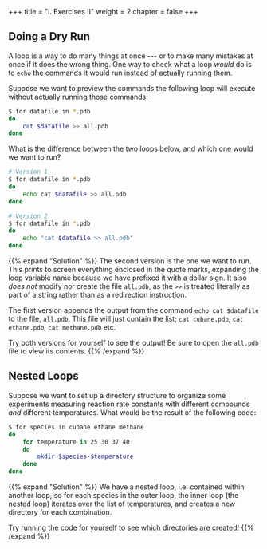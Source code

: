 +++
title = "i. Exercises II"
weight = 2
chapter = false
+++


## Doing a Dry Run

A loop is a way to do many things at once --- or to make many mistakes at
once if it does the wrong thing. One way to check what a loop *would* do
is to `echo` the commands it would run instead of actually running them.

Suppose we want to preview the commands the following loop will execute
without actually running those commands:

```Bash
$ for datafile in *.pdb
do
    cat $datafile >> all.pdb
done
```

What is the difference between the two loops below, and which one would we
want to run?

```Bash
# Version 1
$ for datafile in *.pdb
do
    echo cat $datafile >> all.pdb
done
```

```Bash
# Version 2
$ for datafile in *.pdb
do
    echo "cat $datafile >> all.pdb"
done
```
{{% expand "Solution" %}}
The second version is the one we want to run.
This prints to screen everything enclosed in the quote marks, expanding the
loop variable name because we have prefixed it with a dollar sign.
It also *does not* modify nor create the file `all.pdb`, as the `>>`
is treated literally as part of a string rather than as a
redirection instruction.

The first version appends the output from the command `echo cat $datafile`
to the file, `all.pdb`. This file will just contain the list;
`cat cubane.pdb`, `cat ethane.pdb`, `cat methane.pdb` etc.

Try both versions for yourself to see the output! Be sure to open the
`all.pdb` file to view its contents.
{{% /expand %}}

## Nested Loops

Suppose we want to set up a directory structure to organize
some experiments measuring reaction rate constants with different compounds
*and* different temperatures.  What would be the
result of the following code:

```Bash
$ for species in cubane ethane methane
do
    for temperature in 25 30 37 40
    do
        mkdir $species-$temperature
    done
done
```

{{% expand "Solution" %}}
We have a nested loop, i.e. contained within another loop, so for each species
in the outer loop, the inner loop (the nested loop) iterates over the list of
temperatures, and creates a new directory for each combination.

Try running the code for yourself to see which directories are created!
{{% /expand %}}

